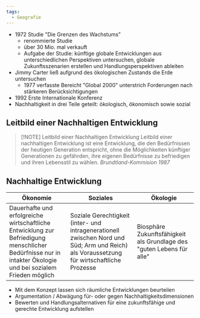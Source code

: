 ```yaml
---
tags:
  - Geografie
---
```

 - 1972 Studie "Die Grenzen des Wachstums"
	- renommierte Studie
	- über 30 Mio. mal verkauft
	- Aufgabe der Studie: künftige globale Entwicklungen aus unterschiedlichen Perspektiven untersuchen, globale Zukunftsszenarien erstellen und Handlungsperspektiven ableiten
- Jimmy Carter ließ aufgrund des ökologischen Zustands die Erde untersuchen
	- 1977 verfasste Bereicht "Global 2000" unterstrich Forderungen nach stärkeren Berücksichtigungen
- 1992 Erste Internationale Konferenz
- Nachhaltigkeit in drei Teile geteilt: ökologisch, ökonomisch sowie sozial

## Leitbild einer Nachhaltigen Entwicklung

> [!NOTE] Leitbild einer Nachhaltigen Entwicklung
> Leitbild einer nachhaltigen Entwicklung ist eine Entwicklung, die den Bedürfnissen der heutigen Generation entspricht, ohne die Möglichkeiten künftiger Generationen zu gefährden, ihre eigenen Bedürfnisse zu befriedigen und ihren Lebensstil zu wählen.
> *Brundtland-Kommision 1987*

## Nachhaltige Entwicklung

| Ökonomie                                                                                                                                                    | Soziales                                                                                                                                  | Ökologie                                                              |
| ----------------------------------------------------------------------------------------------------------------------------------------------------------- | ----------------------------------------------------------------------------------------------------------------------------------------- | --------------------------------------------------------------------- |
| Dauerhafte und erfolgreiche wirtschaftliche Entwicklung zur Befriedigung menschlicher Bedürfnisse nur in intakter Ökologie und bei sozialem Frieden möglich | Soziale Gerechtigkeit (inter- und intragenerationell zwischen Nord und Süd; Arm und Reich) als Voraussetzung für wirtschaftliche Prozesse | Biosphäre Zukunftsfähigkeit als Grundlage des "guten Lebens für alle" |

- Mit dem Konzept lassen sich räumliche Entwicklungen beurteilen
- Argumentation / Abwägung für- oder gegen Nachhaltigkeitsdimensionen
- Bewerten und Handlungsalternativen für eine zukunftsfähige und gerechte Entwicklung aufstellen